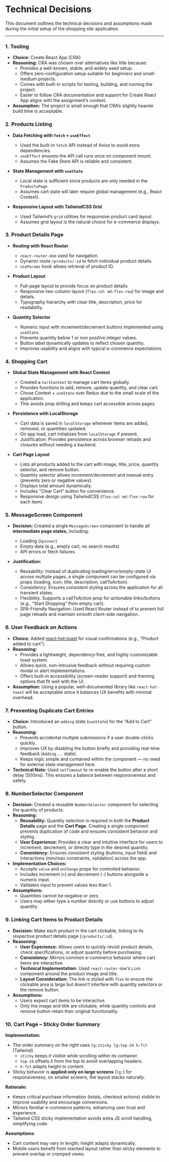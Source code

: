 # Technical Decisions

This document outlines the technical decisions and assumptions made during the initial setup of the shopping site application.

---

### 1. Tooling

- **Choice:** Create React App (CRA)
- **Reasoning:** CRA was chosen over alternatives like Vite because:
  - Provides a well-known, stable, and widely used setup.
  - Offers zero-configuration setup suitable for beginners and small-medium projects.
  - Comes with built-in scripts for testing, building, and running the project.
  - Easier to follow CRA documentation and support for Create React App aligns with the assignment’s context.
- **Assumption:** The project is small enough that CRA’s slightly heavier build time is acceptable.

### 2. Products Listing

- **Data Fetching with `fetch` + `useEffect`**

  - Used the built-in `fetch` API instead of Axios to avoid extra dependencies.
  - `useEffect` ensures the API call runs once on component mount.
  - Assumes the Fake Store API is reliable and consistent.

- **State Management with `useState`**

  - Local state is sufficient since products are only needed in the `ProductsPage`.
  - Assumes cart state will later require global management (e.g., React Context).

- **Responsive Layout with TailwindCSS Grid**
  - Used Tailwind’s `grid` utilities for responsive product card layout.
  - Assumes grid layout is the natural choice for e-commerce displays.

### 3. Product Details Page

- **Routing with React Router**

  - `react-router-dom` used for navigation.
  - Dynamic route `/products/:id` to fetch individual product details.
  - `useParams` hook allows retrieval of product ID.

- **Product Layout**

  - Full-page layout to provide focus on product details.
  - Responsive two-column layout (`flex-col md:flex-row`) for image and details.
  - Typography hierarchy with clear title, description, price for readability.

- **Quantity Selector**
  - Numeric input with increment/decrement buttons implemented using `useState`.
  - Prevents quantity below 1 or non positive integer values.
  - Button label dynamically updates to reflect chosen quantity.
  - Improves usability and aligns with typical e-commerce expectations.

### 4. Shopping Cart

- **Global State Management with React Context**

  - Created a `CartContext` to manage cart items globally.
  - Provides functions to add, remove, update quantity, and clear cart.
  - Chose Context + `useState` over Redux due to the small scale of the application.
  - This avoids prop drilling and keeps cart accessible across pages.

- **Persistence with LocalStorage**

  - Cart data is saved in `localStorage` whenever items are added, removed, or quantities updated.
  - On app load, cart initializes from `localStorage` if present.
  - Justification: Provides persistence across browser reloads and closures without needing a backend.

- **Cart Page Layout**
  - Lists all products added to the cart with image, title, price, quantity selector, and remove button.
  - Quantity selector allows increment/decrement and manual entry (prevents zero or negative values).
  - Displays total amount dynamically.
  - Includes "Clear Cart" button for convenience.
  - Responsive design using TailwindCSS (`flex-col md:flex-row` for each item).

### 5. MessageScreen Component

- **Decision:** Created a single `MessageScreen` component to handle all **intermediate page states**, including:

  - Loading (`Spinner`)
  - Empty data (e.g., empty cart, no search results)
  - API errors or fetch failures

- **Justification:**
  - Reusability: Instead of duplicating loading/error/empty-state UI across multiple pages, a single component can be configured via props (loading, icon, title, description, callToAction).
  - Consistency: Ensures consistent styling across the application for all transient states.
  - Flexibility: Supports a callToAction prop for actionable links/buttons (e.g., “Start Shopping” from empty cart).
  - SPA-Friendly Navigation: Used React Router <Link> instead of <a> to prevent full page reloads and maintain smooth client-side navigation.

### 6. User Feedback on Actions

- **Choice:** Added [react-hot-toast](https://react-hot-toast.com) for visual confirmations (e.g., “Product added to cart”).
- **Reasoning:**
  - Provides a lightweight, dependency-free, and highly customizable toast system.
  - Allows quick, non-intrusive feedback without requiring custom modal or alert implementations.
  - Offers built-in accessibility (screen-reader support) and theming options that fit well with the UI.
- **Assumption:** Using a popular, well-documented library like `react-hot-toast` will be acceptable since it balances UX benefits with minimal overhead.

### 7. Preventing Duplicate Cart Entries

- **Choice:** Introduced an `adding` state (`useState`) for the "Add to Cart" button.
- **Reasoning:**
  - Prevents accidental multiple submissions if a user double-clicks quickly.
  - Improves UX by disabling the button briefly and providing real-time feedback (`Adding...` state).
  - Keeps logic simple and contained within the component — no need for external state management here.
- **Technical Note:** Used `setTimeout` to re-enable the button after a short delay (500ms). This ensures a balance between responsiveness and safety.

### 8. NumberSelector Component

- **Decision:** Created a reusable `NumberSelector` component for selecting the quantity of products.
- **Reasoning:**
  - **Reusability:** Quantity selection is required in both the **Product Details** page and the **Cart Page**. Creating a single component prevents duplication of code and ensures consistent behavior and styling.
  - **User Experience:** Provides a clear and intuitive interface for users to increment, decrement, or directly type in the desired quantity.
  - **Consistency:** Ensures consistent styling (buttons, input field) and interactions (min/max constraints, validation) across the app.
- **Implementation Choices:**
  - Accepts `value` and `onChange` props for controlled behavior.
  - Includes increment (`+`) and decrement (`-`) buttons alongside a numeric input.
  - Validates input to prevent values less than 1.
- **Assumptions:**
  - Quantities cannot be negative or zero.
  - Users may either type a number directly or use buttons to adjust quantity.

### 9. Linking Cart Items to Product Details

- **Decision:** Make each product in the cart clickable, linking to its respective product details page (`/products/:id`).
- **Reasoning:**
  - **User Experience:** Allows users to quickly revisit product details, check specifications, or adjust quantity before purchasing.
  - **Consistency:** Mirrors common e-commerce behavior where cart items are interactive.
  - **Technical Implementation:** Used `react-router-dom`'s `Link` component around the product image and title.
  - **Layout Consideration:** The link is styled with `flex` to ensure the clickable area is large but doesn’t interfere with quantity selectors or the remove button.
- **Assumptions:**
  - Users expect cart items to be interactive.
  - Only the image and title are clickable, while quantity controls and remove button retain their original functionality.

### 10. Cart Page – Sticky Order Summary

**Implementation:**

- The order summary on the right uses `lg:sticky lg:top-24 h-fit` (Tailwind).
  - `sticky` keeps it visible while scrolling within its container.
  - `top-24` offsets it from the top to avoid overlapping headers.
  - `h-fit` adapts height to content.
- Sticky behavior is **applied only on large screens** (`lg:`) for responsiveness; on smaller screens, the layout stacks naturally.

**Rationale:**

- Keeps critical purchase information (totals, checkout actions) visible to improve usability and encourage conversions.
- Mirrors familiar e-commerce patterns, enhancing user trust and experience.
- Tailwind CSS sticky implementation avoids extra JS scroll handling, simplifying code.

**Assumptions:**

- Cart content may vary in length; height adapts dynamically.
- Mobile users benefit from stacked layout rather than sticky elements to prevent overlap or cramped views.
